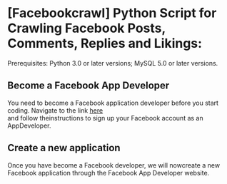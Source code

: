 # [Facebookcrawl] Python Script for Crawling Facebook Posts, Comments, Replies and Likings:
Prerequisites: Python 3.0 or later versions; MySQL 5.0 or later versions.

## Become a Facebook App Developer
You need to become a Facebook application developer before you start coding. Navigate to the link [here](https://developers.facebook.com/docs/development)<br>
and follow theinstructions to sign up your Facebook account as an AppDeveloper.

## Create a new application
Once you have become a Facebook developer, we will nowcreate a new Facebook application through the Facebook App Developer website.
